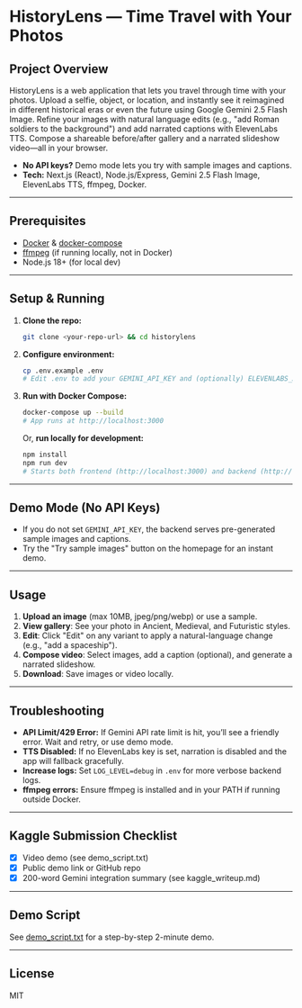 # HistoryLens — Time Travel with Your Photos

## Project Overview
HistoryLens is a web application that lets you travel through time with your photos. Upload a selfie, object, or location, and instantly see it reimagined in different historical eras or even the future using Google Gemini 2.5 Flash Image. Refine your images with natural language edits (e.g., "add Roman soldiers to the background") and add narrated captions with ElevenLabs TTS. Compose a shareable before/after gallery and a narrated slideshow video—all in your browser.

- **No API keys?** Demo mode lets you try with sample images and captions.
- **Tech:** Next.js (React), Node.js/Express, Gemini 2.5 Flash Image, ElevenLabs TTS, ffmpeg, Docker.

---

## Prerequisites
- [Docker](https://www.docker.com/) & [docker-compose](https://docs.docker.com/compose/)
- [ffmpeg](https://ffmpeg.org/) (if running locally, not in Docker)
- Node.js 18+ (for local dev)

---

## Setup & Running

1. **Clone the repo:**
   ```sh
   git clone <your-repo-url> && cd historylens
   ```
2. **Configure environment:**
   ```sh
   cp .env.example .env
   # Edit .env to add your GEMINI_API_KEY and (optionally) ELEVENLABS_API_KEY
   ```
3. **Run with Docker Compose:**
   ```sh
   docker-compose up --build
   # App runs at http://localhost:3000
   ```
   Or, **run locally for development:**
   ```sh
   npm install
   npm run dev
   # Starts both frontend (http://localhost:3000) and backend (http://localhost:5000)
   ```

---

## Demo Mode (No API Keys)
- If you do not set `GEMINI_API_KEY`, the backend serves pre-generated sample images and captions.
- Try the "Try sample images" button on the homepage for an instant demo.

---

## Usage
1. **Upload an image** (max 10MB, jpeg/png/webp) or use a sample.
2. **View gallery**: See your photo in Ancient, Medieval, and Futuristic styles.
3. **Edit**: Click "Edit" on any variant to apply a natural-language change (e.g., "add a spaceship").
4. **Compose video**: Select images, add a caption (optional), and generate a narrated slideshow.
5. **Download**: Save images or video locally.

---

## Troubleshooting
- **API Limit/429 Error:** If Gemini API rate limit is hit, you’ll see a friendly error. Wait and retry, or use demo mode.
- **TTS Disabled:** If no ElevenLabs key is set, narration is disabled and the app will fallback gracefully.
- **Increase logs:** Set `LOG_LEVEL=debug` in `.env` for more verbose backend logs.
- **ffmpeg errors:** Ensure ffmpeg is installed and in your PATH if running outside Docker.

---

## Kaggle Submission Checklist
- [x] Video demo (see demo_script.txt)
- [x] Public demo link or GitHub repo
- [x] 200-word Gemini integration summary (see kaggle_writeup.md)

---

## Demo Script
See [demo_script.txt](./demo_script.txt) for a step-by-step 2-minute demo.

---

## License
MIT
